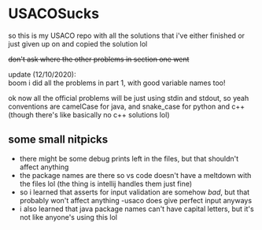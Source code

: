 # USACOSucks

so this is my USACO repo with all the solutions that i've either finished or just given up on
and copied the solution lol  

~~don't ask where the other problems in section one went~~  

update (12/10/2020):  
boom i did all the problems in part 1, with good variable names too!

ok now all the official problems will be just using stdin and stdout, so yeah conventions are camelCase for java,
and snake_case for python and c++ (though there's like basically no c++ solutions lol)


## some small nitpicks

* there might be some debug prints left in the files, but that shouldn't affect anything
* the package names are there so vs code doesn't have a meltdown with the files lol (the thing is intellij handles them just fine)
* so i learned that asserts for input validation are somehow *bad*, but that probably won't affect anything -usaco does give perfect input anyways
* i also learned that java package names can't have capital letters, but it's not like anyone's using this lol
